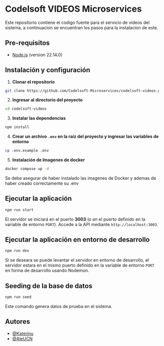 # Codelsoft VIDEOS Microservices
Este repositorio contiene el codigo fuente para el servicio de videos del sistema, a continuacion se encuentran los pasos para la instalacion de este.


## Pre-requisitos
- [Node.js](https://nodejs.org/es/) (version 22.14.0)

## Instalación y configuración

1. **Clonar el repositorio**
```bash
git clone https://github.com/Codelsoft-Microservices/codelsoft-videos.git
```

2. **Ingresar al directorio del proyecto**
```bash
cd codelsoft-videos
```

3. **Instalar las dependencias**
```bash
npm install
```

4. **Crear un archivo `.env` en la raíz del proyecto y ingresar las variables de entorno**
```bash
cp .env.example .env
```

5. **Instalación de Imagenes de docker**
```bash
docker compose up -d
```

Se debe asegurar de haber instalado las imagenes de Docker y ademas de haber creado correctamente su .env

## Ejecutar la aplicación
```bash
npm run start
```
El servidor se iniciará en el puerto **3003** (o en el puerto definido en la variable de entorno `PORT`). Accede a la API mediante `http://localhost:3003`.

## Ejecutar la aplicación en entorno de desarrollo
```bash
npm run dev
```
Si se deseara se puede levantar el servidor en entorno de desarrollo, el servidor estara en el mismo puerto definido en la variable de entorno `PORT` en forma de desarrollo usando Nodemon.

## Seeding de la base de datos
```bash
npm run seed
```
Este comando genera datos de prueba en el sistema.

## Autores
- [@Katerinu](https://www.github.com/Katerinu)
- [@AleUCN](https://github.com/AleUCN)
